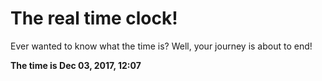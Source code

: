 # The real time clock!

Ever wanted to know what the time is? Well, your journey is about to end!

**The time is Dec 03, 2017, 12:07**